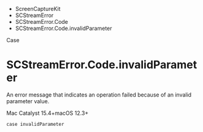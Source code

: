 

- ScreenCaptureKit
- SCStreamError
- SCStreamError.Code
-  SCStreamError.Code.invalidParameter 

Case

# SCStreamError.Code.invalidParameter

An error message that indicates an operation failed because of an invalid parameter value.

Mac Catalyst 15.4+macOS 12.3+

``` source
case invalidParameter
```

